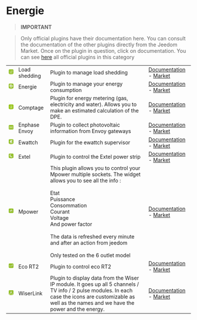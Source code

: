 
# Energie


>**IMPORTANT**

>Only official plugins have their documentation here. You can consult the documentation of the other plugins directly from the Jeedom Market. Once on the plugin in question, click on documentation.
>You can see [here](https://market.jeedom.com/index.php?v=d&p=market&type=plugin&categorie=energy) all official plugins in this category

| | | | |
|--- | --- | --- | ---|
|<img src="delestage/delestage_icon.png" class="pluginLogo" width="100" />|Load shedding|Plugin to manage load shedding|[Documentation](delestage/index.md) - [Market](https://market.jeedom.com/index.php?v=d&p=market_display&id=2616)|
|<img src="energy/energy_icon.png" class="pluginLogo" width="100" />|Energie|Plugin to manage your energy consumption|[Documentation](energy/index.md) - [Market](https://market.jeedom.com/index.php?v=d&p=market_display&id=54)|
|<img src="energy2/energy2_icon.png" class="pluginLogo" width="100" />|Comptage|Plugin for energy metering (gas, electricity and water). Allows you to make an estimated calculation of the DPE.|[Documentation](energy2/index.md) - [Market](https://market.jeedom.com/index.php?v=d&p=market_display&id=3591)|
|<img src="envoy/envoy_icon.png" class="pluginLogo" width="100" />|Enphase Envoy|Plugin to collect photovoltaic information from Envoy gateways|[Documentation](envoy/index.md) - [Market](https://market.jeedom.com/index.php?v=d&p=market_display&id=3992)|
|<img src="ewattch/ewattch_icon.png" class="pluginLogo" width="100" />|Ewattch|Plugin for the ewattch supervisor|[Documentation](ewattch/index.md) - [Market](https://market.jeedom.com/index.php?v=d&p=market_display&id=1668)|
|<img src="extel/extel_icon.png" class="pluginLogo" width="100" />|Extel|Plugin to control the Extel power strip|[Documentation](extel/index.md) - [Market](https://market.jeedom.com/index.php?v=d&p=market_display&id=2979)|
|<img src="mpower/mpower_icon.png" class="pluginLogo" width="100" />|Mpower|This plugin allows you to control your Mpower multiple sockets. The widget allows you to see all the info :<br/><br/>Etat<br/>Puissance<br/>Consommation<br/>Courant<br/>Voltage<br/>And power factor<br/><br/>The data is refreshed every minute and after an action from jeedom<br/><br/>Only tested on the 6 outlet model|[Documentation](mpower/index.md) - [Market](https://market.jeedom.com/index.php?v=d&p=market_display&id=2181)|
|<img src="rt2/rt2_icon.png" class="pluginLogo" width="100" />|Eco RT2|Plugin to control eco RT2|[Documentation](rt2/index.md) - [Market](https://market.jeedom.com/index.php?v=d&p=market_display&id=2918)|
|<img src="wiserlink/wiserlink_icon.png" class="pluginLogo" width="100" />|WiserLink|Plugin to display data from the Wiser IP module. It goes up all 5 channels / TV info / 2 pulse modules. In each case the icons are customizable as well as the names and we have the power and the energy.|[Documentation](wiserlink/index.md) - [Market](https://market.jeedom.com/index.php?v=d&p=market_display&id=2938)|
